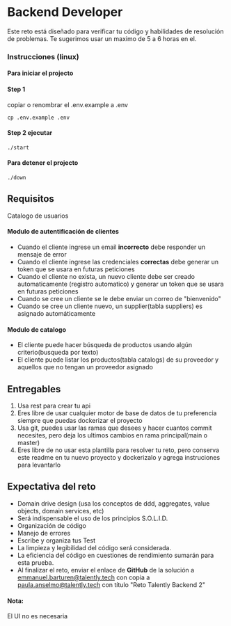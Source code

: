# Backend Developer

Este reto está diseñado para verificar tu código y habilidades de resolución de problemas.
Te sugerimos usar un maximo de 5 a 6 horas en el.


### Instrucciones (linux)

#### Para iniciar el projecto

#### Step 1 
copiar o renombrar el .env.example a .env
```
cp .env.example .env
```
 
#### Step 2 ejecutar

```
./start
```
#### Para detener el projecto
```
./down
```


## Requisitos

Catalogo de usuarios

#### Modulo de autentificación de clientes

- Cuando el cliente ingrese un email <b>incorrecto</b> debe responder un mensaje de error 
- Cuando el cliente ingrese las credenciales <b>correctas</b> debe generar un token que se usara en futuras peticiones
- Cuando el cliente no exista, un nuevo cliente debe ser creado automaticamente (registro automatico) y generar un token que se usara en futuras peticiones 
- Cuando se cree un cliente se le debe enviar un correo de "bienvenido"
- Cuando se cree un cliente nuevo, un supplier(tabla suppliers) es asignado automáticamente

#### Modulo de catalogo

- El cliente puede hacer búsqueda de productos usando algún criterio(busqueda por texto)
- El cliente puede listar los productos(tabla catalogs) de su proveedor y aquellos que no tengan un proveedor asignado



## Entregables

1. Usa rest para crear tu api
2. Eres libre de usar cualquier motor de base de datos de tu preferencia siempre que puedas dockerizar el proyecto
3. Usa git, puedes usar las ramas que desees y hacer cuantos commit necesites, pero deja los ultimos cambios en rama principal(main o master)
4. Eres libre de no usar esta plantilla para resolver tu reto, pero conserva este readme en tu nuevo proyecto y dockerizalo y agrega instruciones para levantarlo

## Expectativa del reto
- Domain drive design (usa los conceptos de ddd, aggregates, value objects, domain services, etc)
- Será indispensable el uso de los principios S.O.L.I.D.
- Organización de código
- Manejo de errores
- Escribe y organiza tus Test
- La limpieza y legibilidad del código será considerada.
- La eficiencia del código en cuestiones de rendimiento sumarán para esta prueba.
- Al finalizar el reto, enviar el enlace de <b>GitHub</b> de la solución a emmanuel.barturen@talently.tech 
con copia a paula.anselmo@talently.tech con título "Reto Talently Backend 2"


#### Nota:
El UI no es necesaria
